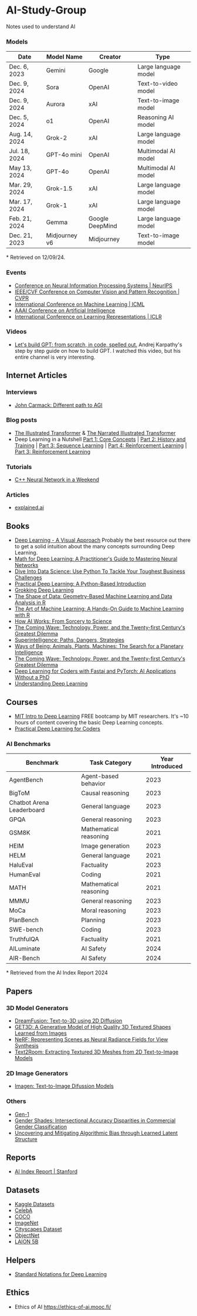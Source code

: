 # AI-Study-Group
Notes used to understand AI

### Models
| Date           | Model Name | Creator       | Type                     |
|----------------|------------|---------------|--------------------------|
| Dec. 6, 2023   | Gemini     | Google        | Large language model     |
| Dec. 9, 2024   | Sora       | OpenAI        | Text-to-video model      |
| Dec. 9, 2024   | Aurora     | xAI           | Text-to-image model      |
| Dec. 5, 2024   | o1         | OpenAI        | Reasoning AI model       |
| Aug. 14, 2024  | Grok-2     | xAI           | Large language model     |
| Jul. 18, 2024  | GPT-4o mini| OpenAI        | Multimodal AI model      |
| May 13, 2024   | GPT-4o     | OpenAI        | Multimodal AI model      |
| Mar. 29, 2024  | Grok-1.5   | xAI           | Large language model     |
| Mar. 17, 2024  | Grok-1     | xAI           | Large language model     |
| Feb. 21, 2024  | Gemma      | Google DeepMind | Large language model   |
| Dec. 21, 2023  | Midjourney v6 | Midjourney | Text-to-image model      |

\* Retrieved on 12/09/24.

### Events
- [Conference on Neural Information Processing Systems | NeurIPS](https://neurips.cc/)
- [IEEE/CVF Conference on Computer Vision and Pattern Recognition | CVPR](https://cvpr.thecvf.com/)
- [International Conference on Machine Learning | ICML](https://icml.cc/)
- [AAAI Conference on Artificial Intelligence](https://aaai.org/conference/aaai/)
- [International Conference on Learning Representations | ICLR](https://iclr.cc/)

### Videos
- [Let's build GPT: from scratch, in code, spelled out.](https://www.youtube.com/watch?v=kCc8FmEb1nY&t=2095s) Andrej Karpathy's step by step guide on how to build GPT. I watched this video, but his entire channel is very interesting.

## Internet Articles
### Interviews
- [John Carmack: Different path to AGI](https://dallasinnovates.com/exclusive-qa-john-carmacks-different-path-to-artificial-general-intelligence/)

### Blog posts
- [The Illustrated Transformer](https://jalammar.github.io/illustrated-transformer/) & [The Narrated Illustrated Transformer](https://www.youtube.com/watch?v=-QH8fRhqFHM&list=WL&index=2)
- Deep Learning in a Nutshell [Part 1: Core Concepts](https://developer.nvidia.com/blog/deep-learning-nutshell-core-concepts/) | [Part 2:  History and Training](https://developer.nvidia.com/blog/deep-learning-nutshell-history-training/) | [Part 3: Sequence Learning](https://developer.nvidia.com/blog/deep-learning-nutshell-sequence-learning/) | [Part 4: Reinforcement Learning](https://developer.nvidia.com/blog/deep-learning-nutshell-reinforcement-learning/) | [Part 3: Reinforcement Learning](https://developer.nvidia.com/blog/deep-learning-nutshell-reinforcement-learning/)

### Tutorials
- [C++ Neural Network in a Weekend](https://www.jeremyong.com/cpp/machine-learning/2020/10/23/cpp-neural-network-in-a-weekend/)

### Articles
- [explained.ai](https://explained.ai/)

## Books
- [Deep Learning - A Visual Approach](https://www.glassner.com/portfolio/deep-learning-a-visual-approach/) Probably the best resource out there to get a solid intuition about the many concepts surrounding Deep Learning.
- [Math for Deep Learning: A Practitioner's Guide to Mastering Neural Networks]()
- [Dive Into Data Science: Use Python To Tackle Your Toughest Business Challenges]()
- [Practical Deep Learning: A Python-Based Introduction]()
- [Grokking Deep Learning]()
- [The Shape of Data: Geometry-Based Machine Learning and Data Analysis in R]()
- [The Art of Machine Learning: A Hands-On Guide to Machine Learning with R]()
- [How AI Works: From Sorcery to Science]()
- [The Coming Wave: Technology, Power, and the Twenty-first Century's Greatest Dilemma]()
- [Superintelligence: Paths, Dangers, Strategies]()
- [Ways of Being: Animals, Plants, Machines: The Search for a Planetary Intelligence]()
- [The Coming Wave: Technology, Power, and the Twenty-first Century's Greatest Dilemma]()
- [Deep Learning for Coders with Fastai and PyTorch: AI Applications Without a PhD](https://course.fast.ai/Resources/book.html)
- [Understanding Deep Learning](https://udlbook.github.io/udlbook/)

## Courses
- [MIT Intro to Deep Learning](http://introtodeeplearning.com/) FREE bootcamp by MIT researchers. It's ~10 hours of content covering the basic Deep Learning concepts.
- [Practical Deep Learning for Coders](https://course.fast.ai/)

### AI Benchmarks
| Benchmark              | Task Category              | Year Introduced |
|------------------------|----------------------------|-----------------|
| AgentBench             | Agent-based behavior       | 2023           |
| BigToM                 | Causal reasoning           | 2023           |
| Chatbot Arena Leaderboard | General language         | 2023           |
| GPQA                   | General reasoning          | 2023           |
| GSM8K                  | Mathematical reasoning     | 2021           |
| HEIM                   | Image generation           | 2023           |
| HELM                   | General language           | 2021           |
| HaluEval               | Factuality                 | 2023           |
| HumanEval              | Coding                     | 2021           |
| MATH                   | Mathematical reasoning     | 2021           |
| MMMU                   | General reasoning          | 2023           |
| MoCa                   | Moral reasoning            | 2023           |
| PlanBench              | Planning                   | 2023           |
| SWE-bench              | Coding                     | 2023           |
| TruthfulQA             | Factuality                 | 2021           |
| AILuminate             | AI Safety                  | 2024           |
| AIR-Bench              | AI Safety                  | 2024           |

\* Retrieved from the AI Index Report 2024

## Papers
### 3D Model Generators
- [DreamFusion: Text-to-3D using 2D Diffusion](https://dreamfusion3d.github.io/)
- [GET3D: A Generative Model of High Quality 3D Textured Shapes Learned from Images](https://nv-tlabs.github.io/GET3D/)
- [NeRF: Representing Scenes as Neural Radiance Fields for View Synthesis](https://arxiv.org/abs/2003.08934)
- [Text2Room: Extracting Textured 3D Meshes from 2D Text-to-Image Models](https://lukashoel.github.io/text-to-room/)
### 2D Image Generators
- [Imagen: Text-to-Image Difussion Models](https://imagen.research.google/)
### Others
- [Gen-1](https://arxiv.org/abs/2302.03011)
- [Gender Shades: Intersectional Accuracy Disparities in
Commercial Gender Classification](https://proceedings.mlr.press/v81/buolamwini18a/buolamwini18a.pdf)
- [Uncovering and Mitigating Algorithmic Bias through Learned Latent Structure](http://introtodeeplearning.com/AAAI_MitigatingAlgorithmicBias.pdf)

## Reports
- [AI Index Report | Stanford](https://hai.stanford.edu/research/ai-index-report)

## Datasets
- [Kaggle Datasets](https://www.kaggle.com/datasets/)
- [CelebA](https://paperswithcode.com/dataset/celeba)
- [COCO](https://cocodataset.org/#home)
- [ImageNet](https://image-net.org/)
- [Cityscapes Dataset](https://www.cityscapes-dataset.com/)
- [ObjectNet](https://objectnet.dev/)
- [LAION 5B](https://laion.ai/blog/laion-5b/)

## Helpers
- [Standard Notations for Deep Learning](https://cs230.stanford.edu/files/Notation.pdf)

## Ethics
* Ethics of AI https://ethics-of-ai.mooc.fi/

